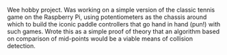 Wee hobby project. Was working on a simple version of the classic tennis game on the Raspberry Pi, using potentiometers as the chassis around which to build the iconic paddle controllers that go hand in hand (pun!) with such games. Wrote this as a simple proof of theory that an algorithm based on comparison of mid-points would be a viable means of collision detection.
